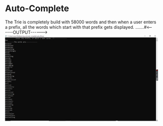 # Auto-Complete
The Trie is completely build with 58000 words and then when a user enters a prefix, all the words which start with that prefix gets displayed.
.......#<------OUTPUT------>
![](image/Output-AF.png)
